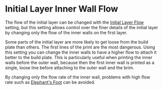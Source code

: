 Initial Layer Inner Wall Flow
====
The flow of the initial layer can be changed with the [Initial Layer Flow](material_flow_layer_0.md) setting, but this setting allows control over the finer details of the initial layer by changing only the flow of the inner walls on the first layer.

Some parts of the initial layer are more likely to get loose from the build plate than others. The first lines of the print are the most dangerous. Using this setting you can change the inner walls to have a higher flow to attach it better to the build plate. This is particularly useful when printing the inner walls before the outer wall, because then the first inner wall is printed as a single, loose line before attaching to the outer wall and the brim.

By changing only the flow rate of the inner wall, problems with high flow rate such as [Elephant's Foot](../troubleshooting/elephants_foot.md) can be avoided.